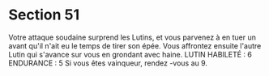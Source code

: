 # Section 51

Votre attaque soudaine surprend les Lutins, et vous parvenez à en tuer un avant qu'il n'ait
eu le temps de tirer son épée. Vous affrontez ensuite l'autre Lutin qui s'avance sur vous en
grondant avec haine.
LUTIN
HABILETÉ  : 6 ENDURANCE  : 5
Si vous êtes vainqueur, rendez -vous au 9.